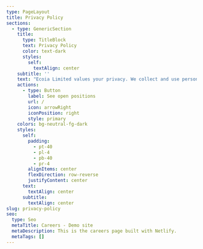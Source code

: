```yaml
---
type: PageLayout
title: Privacy Policy
sections:
  - type: GenericSection
    title:
      type: TitleBlock
      text: Privacy Policy
      color: text-dark
      styles:
        self:
          textAlign: center
    subtitle: ''
    text: "Ecoia Limited values your privacy. We collect and use personal data only as described here, ensuring compliance with legal obligations and your rights.\n\nBy using our website ([www.ecoia.co.uk](https://www.ecoia.co.uk)) and services, you agree to this policy.\n\n***\n\n### 1. About Us\n\n**Company:** Ecoia Limited\\\n**Registered in England:** Company No. 16252074\\\n**Address:** 76 Cranmore Place, Bath, England, BA2 2UP, United Kingdom\\\n**Data Protection Officer:** Louis Fabrice Sterling-Snell\\\n**Email:** <hello@ecoia.co.uk>\n\n***\n\n### 2. Scope of This Policy\n\nThis policy applies to your use of our website and services. We may provide links to third-party websites, but we are not responsible for their data practices.\n\n***\n\n### 3. What is Personal Data?\n\nUnder the UK GDPR and the Data Protection Act 2018, personal data is any information that identifies an individual, including names, email addresses, and online identifiers.\n\n***\n\n### 4. Your Rights\n\nUnder data protection law, you have the right to:\n\n*   **Be informed** about how we use your personal data.\n*   **Access** your personal data (see Section 12).\n*   **Rectify** inaccurate or incomplete personal data.\n*   **Request deletion** of your personal data (“right to be forgotten”).\n*   **Restrict processing** of your data.\n*   **Object** to data processing for certain purposes.\n*   **Withdraw consent** at any time.\n*   **Request data portability** to transfer your data elsewhere.\n\nFor more details, contact us at <hello@ecoia.co.uk>.\n\n***\n\n### 5. Data We Collect\n\nWe collect personal data only when voluntarily provided, such as:\n\n*   **Contact details:** Name, email, etc.\n*   **Interaction data:** When you contact us for services or inquiries.\n\nWe do **not** collect sensitive data, children’s data, or criminal record information.\n\n***\n\n### 6. How We Use Your Data\n\nWe process personal data lawfully and only for the purpose it was provided, such as:\n\n*   Providing our services.\n*   Responding to inquiries.\n*   Compliance with legal obligations.\n\n***\n\n### 7. Data Retention\n\nWe retain your personal data only as long as necessary for the original purpose of collection.\n\n***\n\n### 8. Data Storage and Security\n\nYour data is stored securely in the UK and protected under the Data Protection Legislation.\n\n***\n\n### 9. Data Sharing\n\nWe do **not** share your data with third parties unless:\n\n*   Required by law.\n*   As part of a business transfer or acquisition.\n\n***\n\n### 10. Controlling Your Data\n\nYou can manage your data preferences, including opting out of direct marketing. To update your preferences, contact <hello@ecoia.co.uk>.\n\n***\n\n### 11. Withholding Information\n\nYou can access our website without providing personal data. You may also control cookies (see Section 13).\n\n***\n\n### 12. Accessing Your Data\n\nYou can request access to your personal data through a **Subject Access Request** by emailing us at <hello@ecoia.co.uk>. We typically respond within one month.\n\n***\n\n### 13. Cookies\n\nWe use cookies to enhance user experience. You can manage cookie preferences through your browser settings.\n\n***\n\n### 14. Contact Us\n\nFor privacy-related inquiries:\n\n\U0001F4E7 **Email:** <hello@ecoia.co.uk>\\\n\U0001F4CD **Address:** 76 Cranmore Place, Bath, England, BA2 2UP, United Kingdom\n\n***\n\n### 15. Changes to This Policy\n\nWe may update this Privacy Policy. Changes will be posted on our website, and continued use of our site implies acceptance.\n\n*Last updated: 11 March 2025*\n"
    actions:
      - type: Button
        label: See open positions
        url: /
        icon: arrowRight
        iconPosition: right
        style: primary
    colors: bg-neutral-fg-dark
    styles:
      self:
        padding:
          - pt-40
          - pl-4
          - pb-40
          - pr-4
        alignItems: center
        flexDirection: row-reverse
        justifyContent: center
      text:
        textAlign: center
      subtitle:
        textAlign: center
slug: privacy-policy
seo:
  type: Seo
  metaTitle: Careers - Demo site
  metaDescription: This is the careers page built with Netlify.
  metaTags: []
---
```

